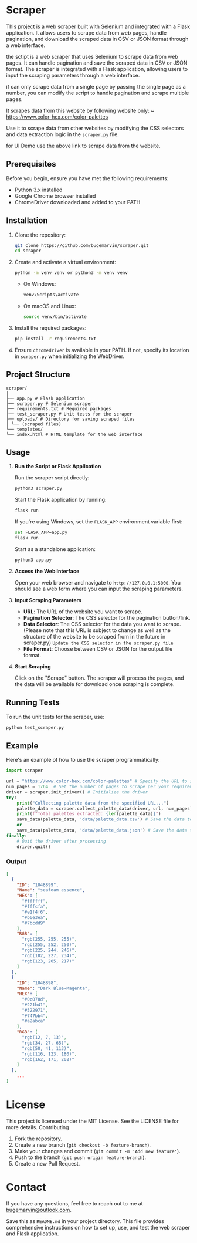 # Scraper

This project is a web scraper built with Selenium and integrated with a Flask application. It allows users to scrape data from web pages, handle pagination, and download the scraped data in CSV or JSON format through a web interface.

the sctipt is a web scraper that uses Selenium to scrape data from web pages. It can handle pagination and save the scraped data in CSV or JSON format. The scraper is integrated with a Flask application, allowing users to input the scraping parameters through a web interface.

if can only scrape data from a single page by passing the single page as a number, you can modify the script to handle pagination and scrape multiple pages.

It scrapes data from this website by following website only:
~ https://www.color-hex.com/color-palettes

Use it to scrape data from other websites by modifying the CSS selectors and data extraction logic in the `scraper.py` file.

for UI Demo use the above link to scrape data from the website.

## Prerequisites

Before you begin, ensure you have met the following requirements:

- Python 3.x installed
- Google Chrome browser installed
- ChromeDriver downloaded and added to your PATH

## Installation

1. Clone the repository:

   ```bash
   git clone https://github.com/bugemarvin/scraper.git
   cd scraper
   ```

2. Create and activate a virtual environment:

   ```bash
   python -m venv venv or python3 -m venv venv
   ```

   - On Windows:

     ```bash
     venv\Scripts\activate
     ```

   - On macOS and Linux:

     ```bash
     source venv/bin/activate
     ```

3. Install the required packages:

   ```bash
   pip install -r requirements.txt
   ```

4. Ensure `chromedriver` is available in your PATH. If not, specify its location in `scraper.py` when initializing the WebDriver.

## Project Structure

```
scraper/
│
├── app.py # Flask application
├── scraper.py # Selenium scraper
├── requirements.txt # Required packages
├── test_scraper.py # Unit tests for the scraper
├── uploads/ # Directory for saving scraped files
│ └── (scraped files)
└── templates/
└── index.html # HTML template for the web interface
```

## Usage

1. **Run the Script or Flask Application**

   Run the scraper script directly:

   ```bash
   python3 scraper.py
   ```

   Start the Flask application by running:

   ```bash
   flask run
   ```

   If you're using Windows, set the `FLASK_APP` environment variable first:

   ```bash
   set FLASK_APP=app.py
   flask run
   ```

   Start as a standalone application:

   ```bash
   python3 app.py
   ```

2. **Access the Web Interface**

   Open your web browser and navigate to `http://127.0.0.1:5000`. You should see a web form where you can input the scraping parameters.

3. **Input Scraping Parameters**

   - **URL**: The URL of the website you want to scrape.
   - **Pagination Selector**: The CSS selector for the pagination button/link.
   - **Data Selector**: The CSS selector for the data you want to scrape. (Please note that this URL is subject to change as well as the structure of the website to be scraped from in the future in scraper.py) `Update the CSS selector in the scraper.py file`
   - **File Format**: Choose between CSV or JSON for the output file format.

4. **Start Scraping**

   Click on the "Scrape" button. The scraper will process the pages, and the data will be available for download once scraping is complete.

## Running Tests

To run the unit tests for the scraper, use:

```bash
python test_scraper.py
```

## Example

Here's an example of how to use the scraper programmatically:

```python
import scraper

url = "https://www.color-hex.com/color-palettes" # Specify the URL to scrape data from (Please note that this URL is subject to change as well as the structure of the website to be scraped from in the future in scraper.py)
num_pages = 1764  # Set the number of pages to scrape per your requirements (1764 pages in this case)
driver = scraper.init_driver() # Initialize the driver
try:
    print("Collecting palette data from the specified URL...")
    palette_data = scraper.collect_palette_data(driver, url, num_pages) # Collect palette data
    print(f"Total palettes extracted: {len(palette_data)}")
    save_data(palette_data, 'data/palette_data.csv') # Save the data to a CSV file
    or
    save_data(palette_data, 'data/palette_data.json') # Save the data to a JSON file
finally:
    # Quit the driver after processing
    driver.quit()
```

### Output

```json
[
  {
    "ID": "1048899",
    "Name": "seafoam essence",
    "HEX": [
      "#ffffff",
      "#fffcfa",
      "#e1f4f6",
      "#b6e3ea",
      "#7bcdd9"
    ],
    "RGB": [
      "rgb(255, 255, 255)",
      "rgb(255, 252, 250)",
      "rgb(225, 244, 246)",
      "rgb(182, 227, 234)",
      "rgb(123, 205, 217)"
    ]
  },
  {
    "ID": "1048898",
    "Name": "Dark Blue-Magenta",
    "HEX": [
      "#0c070d",
      "#221b41",
      "#322971",
      "#747bb4",
      "#a2abca"
    ],
    "RGB": [
      "rgb(12, 7, 13)",
      "rgb(34, 27, 65)",
      "rgb(50, 41, 113)",
      "rgb(116, 123, 180)",
      "rgb(162, 171, 202)"
    ]
  },
    ...
]
```

# License

This project is licensed under the MIT License. See the LICENSE file for more details.
Contributing

1. Fork the repository.
2. Create a new branch (`git checkout -b feature-branch`).
3. Make your changes and commit (`git commit -m 'Add new feature'`).
4. Push to the branch (`git push origin feature-branch`).
5. Create a new Pull Request.

# Contact

If you have any questions, feel free to reach out to me at bugemarvin@outlook.com.

Save this as `README.md` in your project directory. This file provides comprehensive instructions on how to set up, use, and test the web scraper and Flask application.
